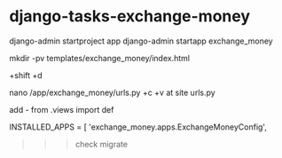 # django-tasks-exchange-money

<!-- python -m pip install -U pip -->
<!-- pip install -r requirements.txt -->

django-admin startproject app
django-admin startapp exchange_money

mkdir -pv templates/exchange_money/index.html

<!-- base.html -->
+shift +d

<!-- model -->
nano /app/exchange_money/urls.py
+c +v at site urls.py

add - from .views import def

<!-- nano /app/setting.py -->
INSTALLED_APPS = [
    'exchange_money.apps.ExchangeMoneyConfig',

<!-- shell -->
>>> check
>>> migrate
